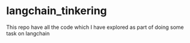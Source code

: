 # langchain_tinkering

This repo have all the code which I have explored as part of doing some task on langchain